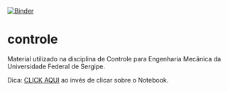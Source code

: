 ﻿[![Binder](https://mybinder.org/badge_logo.svg)](https://mybinder.org/v2/gh/dbr-ufs/controle/main)

# controle
Material utilizado na disciplina de Controle para Engenharia Mecânica da Universidade Federal de Sergipe.

Dica: [CLICK AQUI](https://nbviewer.jupyter.org/github/dbr-ufs/controle/blob/main/1.1%20Visualiza%C3%A7%C3%A3o%20da%20Transformada%20de%20Laplace.ipynb) ao invés de clicar sobre o Notebook.
